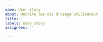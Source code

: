 ```yaml
---
name: User story
about: Décrire les cas d'usage utilisateur
title: ''
labels: User story
assignees: ''

---
```




